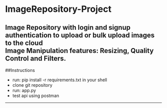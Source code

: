 # ImageRepository-Project
Image Repository with login and signup authentication to upload or bulk upload images to the cloud
<br>
Image Manipulation features: Resizing, Quality Control and Filters.
---
##Instructions
- run: pip install -r requirements.txt in your shell
- clone git repository
- run: app.py
- test api using postman
---
